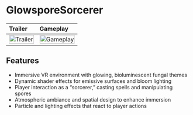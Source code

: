 # GlowsporeSorcerer

| Trailer | Gameplay |
| :-- | :-- |
| <a href="https://www.youtube.com/watch?v=BgZIfqkDIxA"><img src="https://img.youtube.com/vi/BgZIfqkDIxA/0.jpg" alt="Trailer" width="100%"></a> | <a href="https://www.youtube.com/watch?v=bo4jIIpeAJE"><img src="https://img.youtube.com/vi/bo4jIIpeAJE/0.jpg" alt="Gameplay" width="100%"></a> |

## Features

- Immersive VR environment with glowing, bioluminescent fungal themes  
- Dynamic shader effects for emissive surfaces and bloom lighting  
- Player interaction as a “sorcerer,” casting spells and manipulating spores  
- Atmospheric ambiance and spatial design to enhance immersion  
- Particle and lighting effects that react to player actions  
